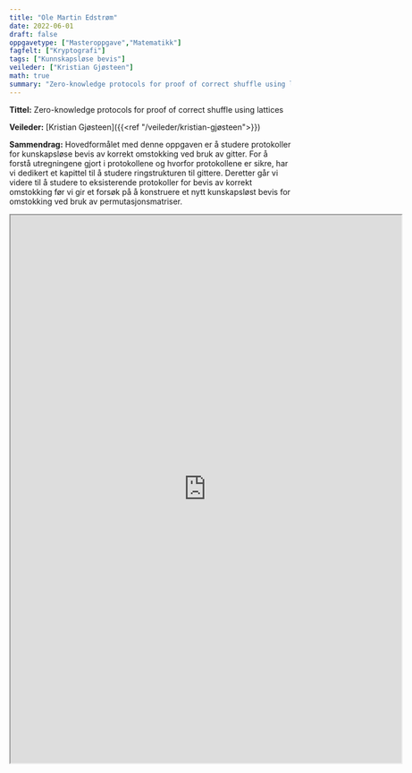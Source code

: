 ```yaml
---
title: "Ole Martin Edstrøm"
date: 2022-06-01
draft: false
oppgavetype: ["Masteroppgave","Matematikk"]
fagfelt: ["Kryptografi"]
tags: ["Kunnskapsløse bevis"]
veileder: ["Kristian Gjøsteen"]
math: true 
summary: "Zero-knowledge protocols for proof of correct shuffle using lattices"
---
```


**Tittel:** Zero-knowledge protocols for proof of correct shuffle using lattices

**Veileder:** [Kristian Gjøsteen]({{<ref "/veileder/kristian-gjøsteen">}}) 

**Sammendrag:** Hovedformålet med denne oppgaven er å studere protokoller for kunskapsløse bevis av korrekt omstokking ved bruk av gitter. For å forstå utregningene gjort i protokollene og hvorfor protokollene er sikre, har vi dedikert et kapittel til å studere ringstrukturen til gittere. Deretter går vi videre til å studere to eksisterende protokoller for bevis av korrekt omstokking før vi gir et forsøk på å konstruere et nytt kunskapsløst bevis for omstokking ved bruk av permutasjonsmatriser.

<iframe src="https://drive.google.com/file/d/1SdltHmJQ1_27nFznpgIgpIbt6MPkB9fG/preview" width="700" height="980" allow="autoplay"></iframe>

